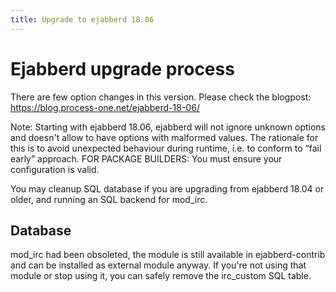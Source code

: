 ```yaml
---
title: Upgrade to ejabberd 18.06
---
```


# Ejabberd upgrade process

There are few option changes in this version. Please check the blogpost:
https://blog.process-one.net/ejabberd-18-06/

Note: Starting with ejabberd 18.06, ejabberd will not ignore unknown options
and doesn't allow to have options with malformed values. The rationale for
this is to avoid unexpected behaviour during runtime, i.e. to conform to
“fail early” approach.
FOR PACKAGE BUILDERS: You must ensure your configuration is valid.

You may cleanup SQL database if you are upgrading from ejabberd 18.04 or
older, and running an SQL backend for mod_irc.

## Database

mod_irc had been obsoleted, the module is still available in ejabberd-contrib
and can be installed as external module anyway. If you're not using that module
or stop using it, you can safely remove the irc_custom SQL table.

